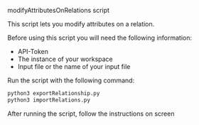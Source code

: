 modifyAttributesOnRelations script

This script lets you modify attributes on a relation.  

Before using this script you will need the following information:
- API-Token
- The instance of your workspace
- Input file or the name of your input file

Run the script with the following command:  
```bash
python3 exportRelationship.py
python3 importRelations.py
```

After running the script, follow the instructions on screen